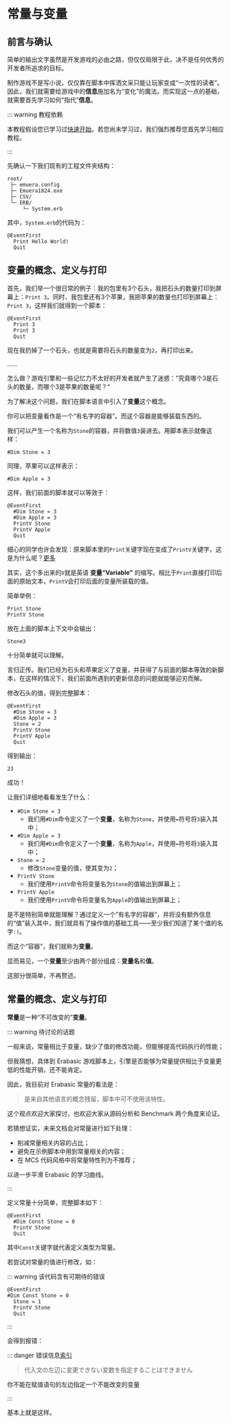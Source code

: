 # 常量与变量

## 前言与确认

简单的输出文字虽然是开发游戏的必由之路，但仅仅局限于此，决不是任何优秀的开发者所追求的目标。

制作游戏不是写小说，仅仅靠在脚本中挥洒文采只能让玩家变成“一次性的读者”。因此，我们就需要给游戏中的**信息**施加名为“变化”的魔法。而实现这一点的基础，就需要首先学习如何“指代”**信息**。

::: warning 教程依赖

本教程假设您已学习过[快速开始](../Quick_Start)。若您尚未学习过，我们强烈推荐您首先学习相应教程。

:::

先确认一下我们现有的工程文件夹结构：

```
root/
 ├─ emuera.config
 ├─ Emuera1824.exe
 ├─ CSV/
 └─ ERB/
     └─ System.erb
```

其中，`System.erb`的代码为：

```basic
@EventFirst
  Print Hello World!
  Quit
```

## 变量的概念、定义与打印

首先，我们举一个很日常的例子：我的包里有3个石头，我把石头的数量打印到屏幕上：`Print 3`。同时、我包里还有3个苹果，我把苹果的数量也打印到屏幕上：`Print 3`，这样我们就得到一个脚本：

```basic{2-3}
@EventFirst
  Print 3
  Print 3
  Quit
```

现在我扔掉了一个石头，也就是需要将石头的数量变为`2`，再打印出来。

……

怎么做？游戏引擎和一些记忆力不太好的开发者就产生了迷惑：”究竟哪个3是石头的数量，而哪个3是苹果的数量呢？“

为了解决这个问题，我们在脚本语言中引入了**变量**这个概念。

你可以把变量看作是一个“有名字的容器”。而这个容器是能够装载东西的。

我们可以产生一个名称为`Stone`的容器，并将数值`3`装进去。用脚本表示就像这样：

```basic
#Dim Stone = 3
```

同理，苹果可以这样表示：

```basic
#Dim Apple = 3
```

这样，我们前面的脚本就可以等效于：

```basic{2-5}
@EventFirst
  #Dim Stone = 3
  #Dim Apple = 3
  PrintV Stone
  PrintV Apple
  Quit
```

细心的同学也许会发现：原来脚本里的`Print`关键字现在变成了`PrintV`关键字，这是为什么呢？[更多](/reference/ERB_Commands.html#print-v-s-form-forms-k-d-l-w)

其实，这个多出来的`V`就是英语 **变量“Variable”** 的缩写。相比于`Print`直接打印后面的原始文本，`PrintV`会打印后面的变量所装载的值。

简单举例：

```
Print Stone
PrintV Stone
```

放在上面的脚本上下文中会输出：

```
Stone3
```

十分简单就可以理解。

言归正传。我们已经为石头和苹果定义了变量，并获得了与前面的脚本等效的新脚本，在这样的情况下，我们前面所遇到的更新信息的问题就能够迎刃而解。

修改石头的值，得到完整脚本：

```basic{4}
@EventFirst
  #Dim Stone = 3
  #Dim Apple = 3
  Stone = 2
  PrintV Stone
  PrintV Apple
  Quit
```

得到输出：

```
23
```

成功！

让我们详细地看看发生了什么：

- `#Dim Stone = 3`
  - 我们用`#Dim`命令定义了一个**变量**，名称为`Stone`，并使用`=`符号将`3`装入其中；
- `#Dim Apple = 3`
  - 我们用`#Dim`命令定义了一个**变量**，名称为`Apple`，并使用`=`符号将`3`装入其中；
- `Stone = 2`
  - 修改`Stone`变量的值，使其变为`2`；
- `PrintV Stone`
  - 我们使用`PrintV`命令将变量名为`Stone`的值输出到屏幕上；
- `PrintV Apple`
  - 我们使用`PrintV`命令将变量名为`Apple`的值输出到屏幕上；

是不是特别简单就能理解？通过定义一个”有名字的容器“，并将没有额外信息的“值”装入其中，我们就具有了操作值的基础工具——至少我们知道了某个值的名字`:)`。

而这个“容器”，我们就称为**变量**。

显而易见，一个**变量**至少由两个部分组成：**变量名**和**值**。

这部分很简单，不再赘述。

## 常量的概念、定义与打印

**常量**是一种“不可改变的”**变量**。

::: warning 待讨论的话题

一般来说，常量相比于变量，缺少了值的修改功能，但能够提高代码执行的性能；

但我猜想，具体到 Erabasic 游戏脚本上，引擎是否能够为常量提供相比于变量更低的性能开销，还不能肯定。

因此，我目前对 Erabasic 常量的看法是：

> 是来自其他语言的概念残留，脚本中可不使用该特性。

这个观点欢迎大家探讨，也欢迎大家从源码分析和 Benchmark 两个角度来论证。

若猜想证实，未来文档会对常量进行如下处理：

- 削减常量相关内容的占比；
- 避免在示例脚本中用到常量相关的内容；
- 在 MCS 代码风格中将常量特性列为不推荐；

以进一步平滑 Erabasic 的学习曲线。

:::

定义常量十分简单，完整脚本如下：

```basic
@EventFirst
  #Dim Const Stone = 0
  PrintV Stone
  Quit
```

其中`Const`关键字就代表定义类型为常量。

若尝试对常量的值进行修改，如：

::: warning 该代码含有可期待的错误

```basic
@EventFirst
#Dim Const Stone = 0
  Stone = 1
  PrintV Stone
  Quit
```

:::

会得到报错：

::: danger 错误信息<a href="javascript:alert('TODO')">索引</a>

> 代入文の左辺に変更できない変数を指定することはできません

你不能在赋值语句的左边指定一个不能改变的变量

:::

基本上就是这样。
